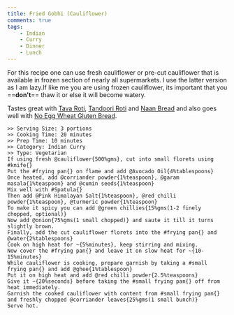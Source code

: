```yaml
---
title: Fried Gobhi (Cauliflower)
comments: true
tags:
    - Indian
    - Curry
    - Dinner
    - Lunch
---
```


For this recipe one can use fresh cauliflower or pre-cut cauliflower that is available in frozen section of nearly all supermarkets. I use the latter version as I am lazy.If like me you are using frozen cauliflower, its important that you ==**don't**== thaw it or else it will become watery.

Tastes great with [Tava Roti](../Breads/recipe_1_tava_roti.md), [Tandoori Roti](../Breads/recipe_3_tandoori_roti.md) and [Naan Bread](../Breads/recipe_4_naan_bread.md) and also goes well with [No Egg Wheat Gluten Bread](../Breads/recipe_2_wheat_gluten_bread.md).

```cooklang
>> Serving Size: 3 portions
>> Cooking Time: 20 minutes
>> Prep Time: 10 minutes
>> Category: Indian Curry
>> Type: Vegetarian
If using fresh @cauliflower{500%gms}, cut into small florets using #knife{}
Put the #frying pan{} on flame and add @Avocado Oil{4%tablespoons}
Once heated, add @corriander powder{1%teaspoon}, @garam masala{1%teaspoon} and @cumin seeds{1%teaspoon}
Mix well with #Spatula{}
Then add @Pink Himalayan Salt{1%teaspoon}, @red chilli powder{1%teaspoon}, @turmeric powder{1%teaspoon}
To make it spicy you can add @green chillies{15%gms(1-2 finely chopped, optional)}
Now add @onion{75%gms(1 small chopped)} and saute it till it turns slightly brown.
Finally, add the cut cauliflower florets into the #frying pan{} and @water{2%tablespoons}
Cook on high heat for ~{5%minutes}, keep stirring and mixing.
Now cover the #frying pan{} and leave it on slow heat for ~{10-15%minutes}
While cauliflower is cooking, prepare garnish by taking a #small frying pan{} and add @ghee{1%tablespoon}
Put it on high heat and add @red chilli powder{2.5%teaspoons}
Give it ~{20%seconds} before taking the #small frying pan{} off from heat immediately.
Garnish the cooked cauliflower with content from #small frying pan{} and freshly chopped @corriander leaves{25%gms(1 small bunch)}
Serve hot.
```
